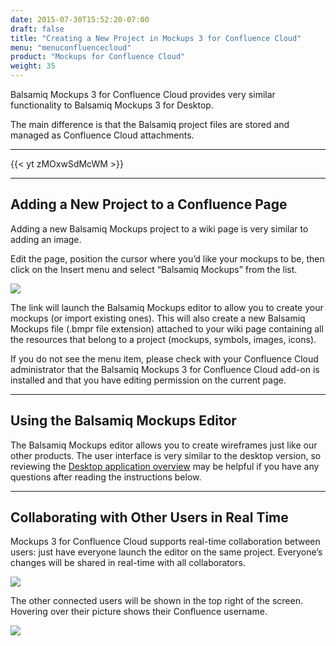 ```yaml
---
date: 2015-07-30T15:52:20-07:00
draft: false
title: "Creating a New Project in Mockups 3 for Confluence Cloud"
menu: "menuconfluencecloud"
product: "Mockups for Confluence Cloud"
weight: 35
---
```


Balsamiq Mockups 3 for Confluence Cloud provides very similar functionality to Balsamiq Mockups 3 for Desktop.

The main difference is that the Balsamiq project files are stored and managed as Confluence Cloud attachments.

* * *

{{< yt zMOxwSdMcWM >}}

* * *

## Adding a New Project to a Confluence Page

Adding a new Balsamiq Mockups project to a wiki page is very similar to adding an image.

Edit the page, position the cursor where you’d like your mockups to be, then click on the Insert menu and select “Balsamiq Mockups” from the list.

![](//media.balsamiq.com/img/support/docs/confluence/userguidecloud/add-balsamiq-project.png)

The link will launch the Balsamiq Mockups editor to allow you to create your mockups (or import existing ones). This will also create a new Balsamiq Mockups file (.bmpr file extension) attached to your wiki page containing all the resources that belong to a project (mockups, symbols, images, icons).

If you do not see the menu item, please check with your Confluence Cloud administrator that the Balsamiq Mockups 3 for Confluence Cloud add-on is installed and that you have editing permission on the current page.

* * *

## Using the Balsamiq Mockups Editor

The Balsamiq Mockups editor allows you to create wireframes just like our other products. The user interface is very similar to the desktop version, so reviewing the [Desktop application overview](/desktop/overview/) may be helpful if you have any questions after reading the instructions below.

* * *

## Collaborating with Other Users in Real Time

Mockups 3 for Confluence Cloud supports real-time collaboration between users: just have everyone launch the editor on the same project. Everyone’s changes will be shared in real-time with all collaborators.

![](//media.balsamiq.com/img/support/docs/confluence/userguidecloud/rtc-update.png)

The other connected users will be shown in the top right of the screen. Hovering over their picture shows their Confluence username.

![](//media.balsamiq.com/img/support/docs/confluence/userguidecloud/otherusers.png)
